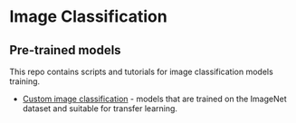 # Image Classification

## Pre-trained models

This repo contains scripts and tutorials for image classification models training.

* [Custom image classification](model_templates/custom-classification/README.md) - models that are trained on the ImageNet dataset and suitable for transfer learning.
